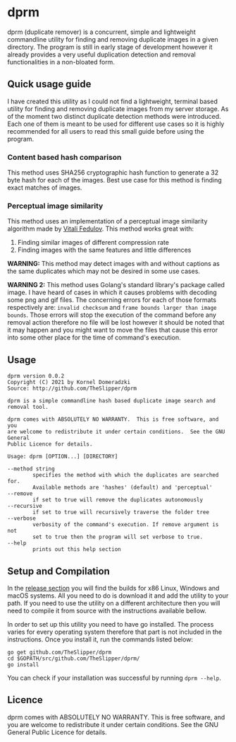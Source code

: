 # dprm

dprm (duplicate remover) is a concurrent, simple and lightweight commandline utility for finding and removing duplicate images in a given directory. The program is still in early stage of development however it already provides a very useful duplication detection and removal functionalities in a non-bloated form.

## Quick usage guide

I have created this utility as I could not find a lightweight, terminal based utility for finding and removing duplicate images from my server storage. As of the moment two distinct duplicate detection methods were introduced. Each one of them is meant to be used for different use cases so it is highly recommended for all users to read this small guide before using the program.

### Content based hash comparison

This method uses SHA256 cryptographic hash function to generate a 32 byte hash for each of the images. Best use case for this method is finding exact matches of images.

### Perceptual image similarity

This method uses an implementation of a perceptual image similarity algorithm made by [Vitali Fedulov](https://github.com/vitali-fedulov/images). This method works great with:
1. Finding similar images of different compression rate
2. Finding images with the same features and little differences

**WARNING:** This method may detect images with and without captions as the same duplicates which may not be desired in some use cases.

**WARNING 2:** This method uses Golang's standard library's package called image. I have heard of cases in which it causes problems with decoding some png and gif files. The concerning errors for each of those formats respectively are: `invalid checksum` and `frame bounds larger than image bounds`. Those errors will stop the execution of the command before any removal action therefore no file will be lost however it should be noted that it may happen and you might want to move the files that cause this error into some other place for the time of command's execution.

## Usage

```
dprm version 0.0.2
Copyright (C) 2021 by Kornel Domeradzki
Source: http://github.com/TheSlipper/dprm

dprm is a simple commandline hash based duplicate image search and removal tool.

dprm comes with ABSOLUTELY NO WARRANTY.  This is free software, and you
are welcome to redistribute it under certain conditions.  See the GNU General
Public Licence for details.

Usage: dprm [OPTION...] [DIRECTORY]

--method string
		specifies the method with which the duplicates are searched for.
		Available methods are 'hashes' (default) and 'perceptual'
--remove
		if set to true will remove the duplicates autonomously
--recursive
		if set to true will recursively traverse the folder tree
--verbose
		verbosity of the command's execution. If remove argument is not
		set to true then the program will set verbose to true.
--help
		prints out this help section
```

## Setup and Compilation

In the [release section](https://github.com/TheSlipper/dprm/releases) you will find the builds for x86 Linux, Windows and macOS systems. All you need to do is download it and add the utility to your path. If you need to use the utility on a different architecture then you will need to compile it from source with the instructions available bellow.   

In order to set up this utility you need to have go installed. The process varies for every operating system therefore that part is not included in the instructions. Once you install it, run the commands listed below:

```
go get github.com/TheSlipper/dprm
cd $GOPATH/src/github.com/TheSlipper/dprm/
go install
```
You can check if your installation was successful by running `dprm --help`.

## Licence

dprm comes with ABSOLUTELY NO WARRANTY.  This is free software, and you
are welcome to redistribute it under certain conditions.  See the GNU General Public Licence
for details.
